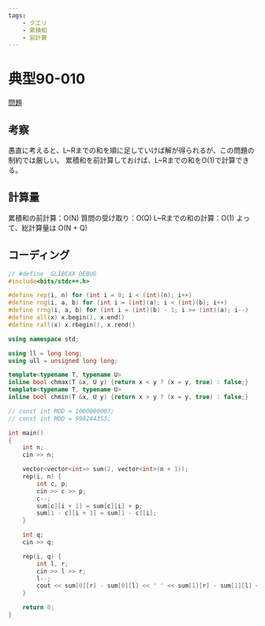```yaml
---
tags:
    - クエリ
    - 累積和
    - 前計算
---
```


# 典型90-010

[問題](https://atcoder.jp/contests/typical90/tasks/typical90_j)

## 考察

愚直に考えると、L~Rまでの和を順に足していけば解が得られるが、この問題の制約では厳しい。
累積和を前計算しておけば、L~Rまでの和をO(1)で計算できる。

## 計算量

累積和の前計算：O(N)
質問の受け取り：O(Q)
L~Rまでの和の計算：O(1)
よって、総計算量は
O(N + Q)

## コーディング

```cpp
// #define _GLIBCXX_DEBUG
#include<bits/stdc++.h>

#define rep(i, n) for (int i = 0; i < (int)(n); i++)
#define rng(i, a, b) for (int i = (int)(a); i < (int)(b); i++)
#define rrng(i, a, b) for (int i = (int)(b) - 1; i >= (int)(a); i--)
#define all(x) x.begin(), x.end()
#define rall(x) x.rbegin(), x.rend()

using namespace std;

using ll = long long;
using ull = unsigned long long;

template<typename T, typename U>
inline bool chmax(T &x, U y) {return x < y ? (x = y, true) : false;}
template<typename T, typename U>
inline bool chmin(T &x, U y) {return x > y ? (x = y, true) : false;}

// const int MOD = 1000000007;
// const int MOD = 998244353;

int main()
{
    int n;
    cin >> n;

    vector<vector<int>> sum(2, vector<int>(n + 1));
    rep(i, n) {
        int c, p;
        cin >> c >> p;
        c--;
        sum[c][i + 1] = sum[c][i] + p;
        sum[1 - c][i + 1] = sum[1 - c][i];
    }

    int q;
    cin >> q;

    rep(i, q) {
        int l, r;
        cin >> l >> r;
        l--;
        cout << sum[0][r] - sum[0][l] << ' ' << sum[1][r] - sum[1][l] << endl;
    }

    return 0;
}
```
